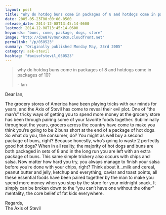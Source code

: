 ```yaml
---
layout: post
title: "Why do hotdog buns come in packages of 8 and hotdogs come in packages of 10?"
date: 2005-05-23T00:00:00-0500
release_date: 2014-12-08T13:45:14-0600
lastmod: 2014-12-08T13:45:14-0600
keywords: "buns, come, package, dogs, store"
image: "http://d3e878vmunx8cm.cloudfront.net"
permalink: "/p/050523"
summary: "Originally published Monday May, 23rd 2005"
category: ask-stevil
hashtag: "#axisofstevil_050523"
---
```


> why do hotdog buns come in packages of 8 and hotdogs come in packages of 10?
> 
> \- Ian

Dear Ian,

The grocery stores of America have been playing tricks with our minds for years, and the Axis of Stevil has come to reveal their evil plot. One of “the man’s” tricky ways of getting you to spend more money at the grocery store has been through pairing some of your favorite foods together. Subliminally throughout the years, grocers across the country have come to make you think you’re going to be 2 buns short at the end of a package of hot dogs. So what do you, the consumer, do? You might as well buy a second package of buns, right? Because honestly, who’s going to waste 2 perfectly good hot dogs? When in all reality, the majority of hot dogs and buns are both packaged in sets of 8 and in the long run you are left with an extra package of buns. This same simple trickery also occurs with chips and salsa. Now matter how hard you try, you always manage to finish your salsa before you’re done with your chips, right? Think about it…milk and cereal, peanut butter and jelly, ketchup and everything, caviar and toast points, all these essential foods have been paired together by the man to make you spend more money when you stop by the store for your midnight snack. It simply can be broken down to the “you can’t have one without the other” mentality, the core belief of fat kids everywhere.

Regards,  
The Axis of Stevil


